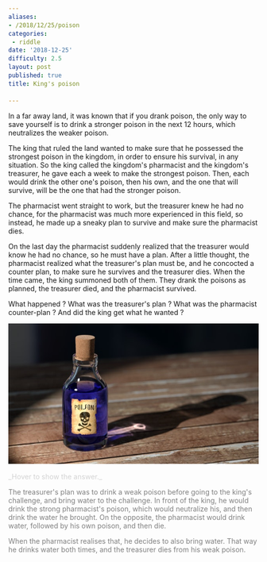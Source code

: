 ```yaml
---
aliases:
- /2018/12/25/poison
categories: 
 - riddle
date: '2018-12-25'
difficulty: 2.5
layout: post
published: true
title: King's poison

---
```


In a far away land, it was known that if you drank poison, the only way to save yourself is to drink a stronger poison in the next 12 hours, which neutralizes the weaker poison. 

The king that ruled the land wanted to make sure that he possessed the strongest poison in the kingdom, in order to ensure his survival, in any situation. So the king called the kingdom's pharmacist and the kingdom's treasurer, he gave each a week to make the strongest poison. Then, each would drink the other one's poison, then his own, and the one that will survive, will be the one that had the stronger poison. 

The pharmacist went straight to work, but the treasurer knew he had no chance, for the pharmacist was much more experienced in this field, so instead, he made up a sneaky plan to survive and make sure the pharmacist dies.

On the last day the pharmacist suddenly realized that the treasurer would know he had no chance, so he must have a plan. After a little thought, the pharmacist realized what the treasurer's plan must be, and he concocted a counter plan, to make sure he survives and the treasurer dies. When the time came, the king summoned both of them. They drank the poisons as planned, the treasurer died, and the pharmacist survived. 

What happened ? What was the treasurer's plan ? What was the pharmacist counter-plan ? And did the king get what he wanted ?

![gender](poison.jpg)

<div markdown="1" class='answer-title' style="color: lightgrey">_Hover to show the answer._
</div>
<div class='answer-wrapper'>
<div markdown="1" class='answer' style="color: grey">

The treasurer's plan was to drink a weak poison before going to the king's challenge, and bring water to the challenge. In front of the king, he would drink the strong pharmacist's poison, which would neutralize his, and then drink the water he brought. On the opposite, the pharmacist would drink water, followed by his own poison, and then die. 

When the pharmacist realises that, he decides to also bring water. That way he drinks water both times, and the treasurer dies from his weak poison. 

</div>
</div>

